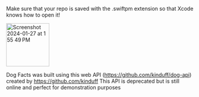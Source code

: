 Make sure that your repo is saved with the .swiftpm extension so that Xcode knows how to open it!

<img width="116" alt="Screenshot 2024-01-27 at 1 55 49 PM" src="https://github.com/MayIsrow/SpartaHackDemo.swiftpm/assets/54866746/ddc46f85-a4eb-4a52-bf91-1886f620288e">

Dog Facts was built using this web API (https://github.com/kinduff/dog-api) created by https://github.com/kinduff
This API is deprecated but is still online and perfect for demonstration purposes

